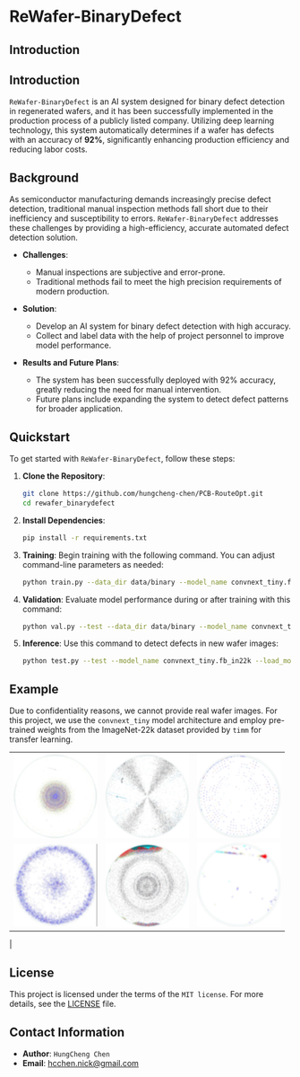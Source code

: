 # ReWafer-BinaryDefect

## Introduction

## Introduction

`ReWafer-BinaryDefect` is an AI system designed for binary defect detection in regenerated wafers, and it has been successfully implemented in the production process of a publicly listed company. Utilizing deep learning technology, this system automatically determines if a wafer has defects with an accuracy of **92%**, significantly enhancing production efficiency and reducing labor costs.

## Background

As semiconductor manufacturing demands increasingly precise defect detection, traditional manual inspection methods fall short due to their inefficiency and susceptibility to errors. `ReWafer-BinaryDefect` addresses these challenges by providing a high-efficiency, accurate automated defect detection solution.

- **Challenges**:
  - Manual inspections are subjective and error-prone.
  - Traditional methods fail to meet the high precision requirements of modern production.

- **Solution**:
  - Develop an AI system for binary defect detection with high accuracy.
  - Collect and label data with the help of project personnel to improve model performance.

- **Results and Future Plans**:
  - The system has been successfully deployed with 92% accuracy, greatly reducing the need for manual intervention.
  - Future plans include expanding the system to detect defect patterns for broader application.

## Quickstart

To get started with `ReWafer-BinaryDefect`, follow these steps:

1. **Clone the Repository**:
    ```sh
    git clone https://github.com/hungcheng-chen/PCB-RouteOpt.git
    cd rewafer_binarydefect
    ```

2. **Install Dependencies**:
    ```sh
    pip install -r requirements.txt
    ```

3. **Training**: Begin training with the following command. You can adjust command-line parameters as needed:
    ```bash
    python train.py --data_dir data/binary --model_name convnext_tiny.fb_in22k --batch_size 128 --epochs 30 --lr 1e-4
    ```

4. **Validation**: Evaluate model performance during or after training with this command:
    ```bash
    python val.py --test --data_dir data/binary --model_name convnext_tiny.fb_in22k --load_model runs/.../best_model.pt
    ```

5. **Inference**: Use this command to detect defects in new wafer images:
    ```bash
    python test.py --test --model_name convnext_tiny.fb_in22k --load_model runs/.../best_model.pt --image_path .../xxx.png
    ```

## Example

Due to confidentiality reasons, we cannot provide real wafer images. For this project, we use the `convnext_tiny` model architecture and employ pre-trained weights from the ImageNet-22k dataset provided by `timm` for transfer learning.

<table align="center">
<tr>
    <td><img src="docs/images/0.jpg" alt="Image 1" width="150"></td>
    <td><img src="docs/images/1.jpg" alt="Image 2" width="150"></td>
    <td><img src="docs/images/2.jpg" alt="Image 3" width="150"/></td>
</tr>
<tr>
    <td><img src="docs/images/3.jpg" alt="Image 4" width="150"></td>
    <td><img src="docs/images/4.jpg" alt="Image 5" width="150"></td>
    <td><img src="docs/images/5.jpg" alt="Image 6" width="150"></td>
</tr>
</table>                    |

## License

This project is licensed under the terms of the `MIT license`. For more details, see the [LICENSE](LICENSE) file.

## Contact Information

- **Author**: `HungCheng Chen`
- **Email**: [hcchen.nick@gmail.com](mailto:hcchen.nick@gmail.com)
